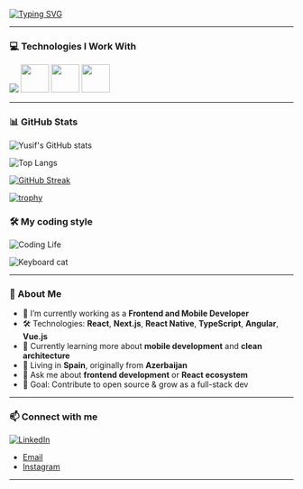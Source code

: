[![Typing SVG](https://readme-typing-svg.herokuapp.com?font=Fira+Code&size=22&pause=1000&color=00F7FF&center=true&vCenter=true&width=435&lines=Hi+%F0%9F%91%8B%2C+I'm+Yusif;Frontend+Developer;React+%7C+Next.js+%7C+TypeScript+Lover)](https://git.io/typing-svg)

---

### 💻 Technologies I Work With

<div style="display:flex,flexDirection:"column">
  <img src="https://skillicons.dev/icons?i=react,nextjs,ts,js,html,css,tailwind,redux,firebase,git" />
  <img src="https://media.giphy.com/media/XAxylRMCdpbEWUAvr8/giphy.gif" width="50">
  <img src="https://media.giphy.com/media/fsEaZldNC8A1PJ3mwp/giphy.gif" width="50">
  <img src="https://i.giphy.com/media/KzJkzjggfGN5Py6nkT/200.webp" width="50">
</p>

---

### 📊 GitHub Stats

![Yusif's GitHub stats](https://github-readme-stats.vercel.app/api?username=mahirliy55&show_icons=true&theme=radical)

![Top Langs](https://github-readme-stats.vercel.app/api/top-langs/?username=mahirliy55&layout=compact&langs_count=6&theme=radical)

[![GitHub Streak](https://github-readme-streak-stats.herokuapp.com/?user=mahirliy55&theme=radical)](https://git.io/streak-stats)

[![trophy](https://github-profile-trophy.vercel.app/?username=mahirliy55&theme=algolia&row=1&column=6)](https://github.com/ryo-ma/github-profile-trophy)

### 🛠️ My coding style

![Coding Life](https://media.giphy.com/media/ZVik7pBtu9dNS/giphy.gif)

![Keyboard cat](https://media.giphy.com/media/JIX9t2j0ZTN9S/giphy.gif)





---

### 🚀 About Me

- 🔭 I’m currently working as a **Frontend and Mobile Developer**  
- 🛠️ Technologies: **React**, **Next.js**, **React Native**, **TypeScript**, **Angular**, **Vue.js**
- 🌱 Currently learning more about **mobile development** and **clean architecture**  
- 📍 Living in **Spain**, originally from **Azerbaijan**  
- 💬 Ask me about **frontend development** or **React ecosystem**  
- 🎯 Goal: Contribute to open source & grow as a full-stack dev

---

### 📫 Connect with me

[![LinkedIn](https://img.shields.io/badge/LinkedIn-%230077B5.svg?style=for-the-badge&logo=linkedin&logoColor=white)]([https://linkedin.com/in/yusif123](https://www.linkedin.com/in/yusif-jabrayilov/))

- [Email](mailto:yusifspain@gmail.com)
- [Instagram](https://www.instagram.com/thejabrael/profilecard/?igsh=MTVmaXJqcW94cHpibA==)

---

